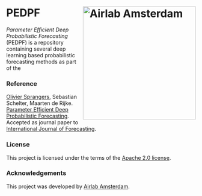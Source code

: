 # PEDPF <img src="https://icai.ai/wp-content/uploads/2020/01/AIRLabAmsterdam-10-6-gecomprimeerd-transparant.png" width="300" alt="Airlab Amsterdam" align="right"> #

_Parameter Efficient Deep Probabilistic Forecasting_ (PEDPF) is a repository containing several deep learning based probabilistic forecasting methods as part of the 

### Reference ###
[Olivier Sprangers](mailto:o.r.sprangers@uva.nl), Sebastian Schelter, Maarten de Rijke. [Parameter Efficient Deep Probabilistic Forecasting](). Accepted as journal paper to [International Journal of Forecasting](https://www.journals.elsevier.com/international-journal-of-forecasting).

### License ###
This project is licensed under the terms of the [Apache 2.0 license](https://github.com/elephaint/pgbm/blob/main/LICENSE).

### Acknowledgements ###
This project was developed by [Airlab Amsterdam](https://icai.ai/airlab/).
